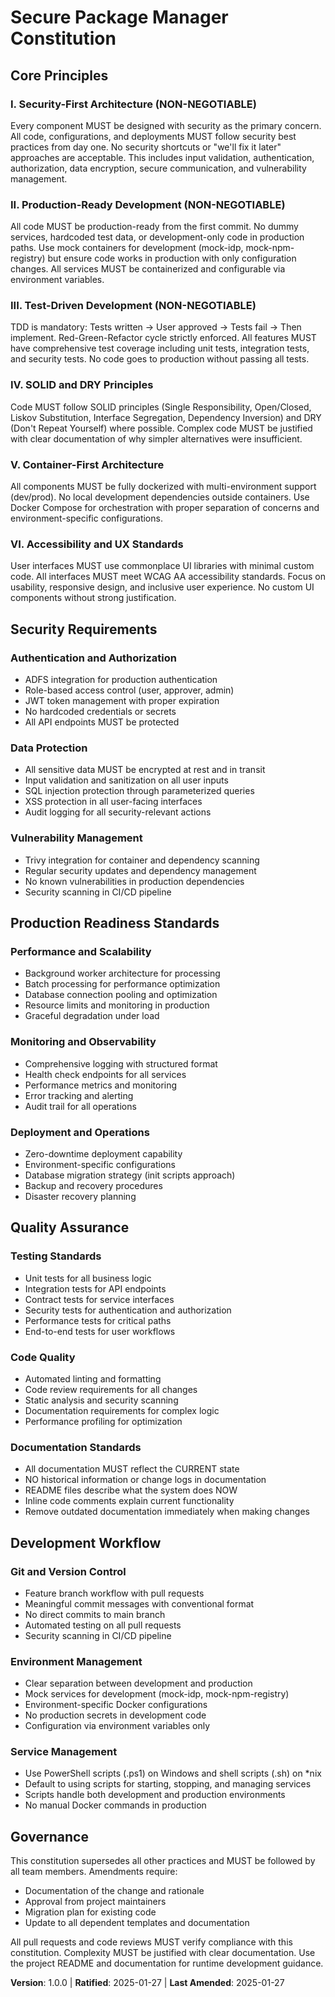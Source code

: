 <!--
Sync Impact Report:
Version change: 1.0.0 → 1.0.0 (initial creation)
Modified principles: N/A (new constitution)
Added sections: Security-First Architecture, Production Readiness, Quality Assurance, Accessibility Standards
Removed sections: N/A
Templates requiring updates:
  ✅ .specify/templates/plan-template.md - Constitution Check section updated
  ✅ .specify/templates/spec-template.md - Security requirements added
  ✅ .specify/templates/tasks-template.md - TDD and security testing tasks added
Follow-up TODOs: None
-->

# Secure Package Manager Constitution

## Core Principles

### I. Security-First Architecture (NON-NEGOTIABLE)
Every component MUST be designed with security as the primary concern. All code, configurations, and deployments MUST follow security best practices from day one. No security shortcuts or "we'll fix it later" approaches are acceptable. This includes input validation, authentication, authorization, data encryption, secure communication, and vulnerability management.

### II. Production-Ready Development (NON-NEGOTIABLE)
All code MUST be production-ready from the first commit. No dummy services, hardcoded test data, or development-only code in production paths. Use mock containers for development (mock-idp, mock-npm-registry) but ensure code works in production with only configuration changes. All services MUST be containerized and configurable via environment variables.

### III. Test-Driven Development (NON-NEGOTIABLE)
TDD is mandatory: Tests written → User approved → Tests fail → Then implement. Red-Green-Refactor cycle strictly enforced. All features MUST have comprehensive test coverage including unit tests, integration tests, and security tests. No code goes to production without passing all tests.

### IV. SOLID and DRY Principles
Code MUST follow SOLID principles (Single Responsibility, Open/Closed, Liskov Substitution, Interface Segregation, Dependency Inversion) and DRY (Don't Repeat Yourself) where possible. Complex code MUST be justified with clear documentation of why simpler alternatives were insufficient.

### V. Container-First Architecture
All components MUST be fully dockerized with multi-environment support (dev/prod). No local development dependencies outside containers. Use Docker Compose for orchestration with proper separation of concerns and environment-specific configurations.

### VI. Accessibility and UX Standards
User interfaces MUST use commonplace UI libraries with minimal custom code. All interfaces MUST meet WCAG AA accessibility standards. Focus on usability, responsive design, and inclusive user experience. No custom UI components without strong justification.

## Security Requirements

### Authentication and Authorization
- ADFS integration for production authentication
- Role-based access control (user, approver, admin)
- JWT token management with proper expiration
- No hardcoded credentials or secrets
- All API endpoints MUST be protected

### Data Protection
- All sensitive data MUST be encrypted at rest and in transit
- Input validation and sanitization on all user inputs
- SQL injection protection through parameterized queries
- XSS protection in all user-facing interfaces
- Audit logging for all security-relevant actions

### Vulnerability Management
- Trivy integration for container and dependency scanning
- Regular security updates and dependency management
- No known vulnerabilities in production dependencies
- Security scanning in CI/CD pipeline

## Production Readiness Standards

### Performance and Scalability
- Background worker architecture for processing
- Batch processing for performance optimization
- Database connection pooling and optimization
- Resource limits and monitoring in production
- Graceful degradation under load

### Monitoring and Observability
- Comprehensive logging with structured format
- Health check endpoints for all services
- Performance metrics and monitoring
- Error tracking and alerting
- Audit trail for all operations

### Deployment and Operations
- Zero-downtime deployment capability
- Environment-specific configurations
- Database migration strategy (init scripts approach)
- Backup and recovery procedures
- Disaster recovery planning

## Quality Assurance

### Testing Standards
- Unit tests for all business logic
- Integration tests for API endpoints
- Contract tests for service interfaces
- Security tests for authentication and authorization
- Performance tests for critical paths
- End-to-end tests for user workflows

### Code Quality
- Automated linting and formatting
- Code review requirements for all changes
- Static analysis and security scanning
- Documentation requirements for complex logic
- Performance profiling for optimization

### Documentation Standards
- All documentation MUST reflect the CURRENT state
- NO historical information or change logs in documentation
- README files describe what the system does NOW
- Inline code comments explain current functionality
- Remove outdated documentation immediately when making changes

## Development Workflow

### Git and Version Control
- Feature branch workflow with pull requests
- Meaningful commit messages with conventional format
- No direct commits to main branch
- Automated testing on all pull requests
- Security scanning in CI/CD pipeline

### Environment Management
- Clear separation between development and production
- Mock services for development (mock-idp, mock-npm-registry)
- Environment-specific Docker configurations
- No production secrets in development code
- Configuration via environment variables only

### Service Management
- Use PowerShell scripts (.ps1) on Windows and shell scripts (.sh) on *nix
- Default to using scripts for starting, stopping, and managing services
- Scripts handle both development and production environments
- No manual Docker commands in production

## Governance

This constitution supersedes all other practices and MUST be followed by all team members. Amendments require:
- Documentation of the change and rationale
- Approval from project maintainers
- Migration plan for existing code
- Update to all dependent templates and documentation

All pull requests and code reviews MUST verify compliance with this constitution. Complexity MUST be justified with clear documentation. Use the project README and documentation for runtime development guidance.

**Version**: 1.0.0 | **Ratified**: 2025-01-27 | **Last Amended**: 2025-01-27